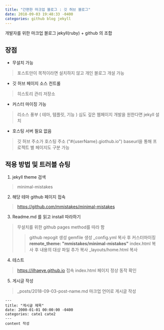 ```yaml
---
title: "간편한 마크업 블로그 : 깃 허브 블로그"
date: 2018-09-03 19:48:33 -0400
categories: github blog jekyll
---
```


개발자를 위한 마크업 블로그
jekyll(ruby) + github 의 조합

## 장점
* 무설치 가능
 > 포스트만이 목적이라면 설치하지 않고 개인 블로그 개설 가능
* 깃 허브 페이지 소스 컨트롤
 > 히스토리 관리
 > 저장소
* 커스터 마이징 가능
 > 리소스 풍부 ( 테마, 템플릿, 기능 )
 > 심도 깊은 웹페이지 개발을 원한다면 jekyll 설치
* 호스팅 서버 필요 없음
 > 깃 허브 주소가 호스팅 주소 ("#{userName}.giothub.io")
 > baseurl을 통해 프로젝트 별 페이지도 구분 가능

## 적용 방법 및 트러블 슈팅
1. jekyll theme 검색
 > minimal-mistakes
2. 해당 테마 github 페이지 접속
 > https://github.com/mmistakes/minimal-mistakes
3. Readme.md 를 읽고 install 따라하기
 > 무설치를 위한 github pages method를 따라 함
 >> github repogit 생성
 >> gemfile 생성
 >> _config.yml 복사 후 커스터마이징
 >> **remote_theme: "mmistakes/minimal-mistakes"**
 >> index.html 복사 후 내용의 대상 파일 추가 복사
 >> _layouts/home.html 복사
4. 테스트
 > https://ilhaeye.github.io 접속
 > index.html 페이지 정상 동작 확인
5. 게시글 작성
 > _posts/2018-09-03-post-name.md
 > 마크업 언어로 게시글 작성
 ```
 ---
 title: "게시글 제목"
 date: 2000-01-01 00:00:00 -0400
 categories: cate1 cate2
 ---
 content 작성
 ```
